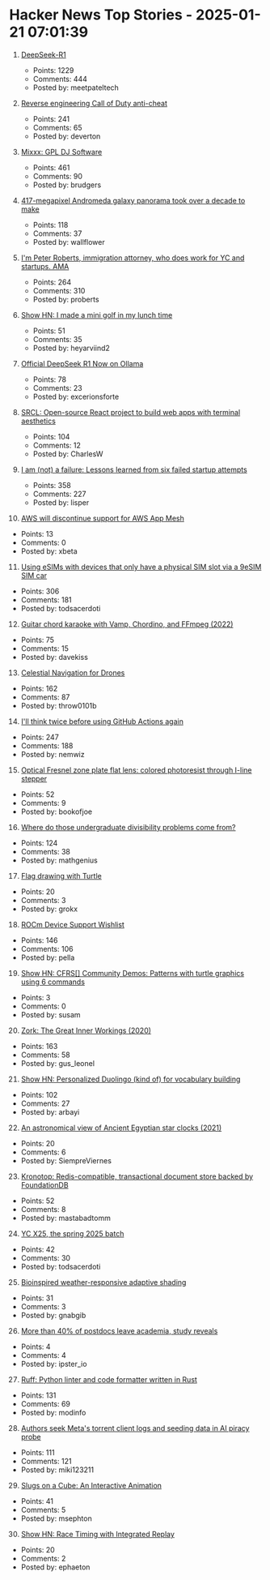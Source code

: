 # Hacker News Top Stories - 2025-01-21 07:01:39

1. [DeepSeek-R1](https://github.com/deepseek-ai/DeepSeek-R1)
   - Points: 1229
   - Comments: 444
   - Posted by: meetpateltech

2. [Reverse engineering Call of Duty anti-cheat](https://ssno.cc/posts/reversing-tac-1-4-2025/)
   - Points: 241
   - Comments: 65
   - Posted by: deverton

3. [Mixxx: GPL DJ Software](https://mixxx.org/)
   - Points: 461
   - Comments: 90
   - Posted by: brudgers

4. [417-megapixel Andromeda galaxy panorama took over a decade to make](https://petapixel.com/2025/01/16/417-megapixel-andromeda-galaxy-panorama-took-over-a-decade-to-make/)
   - Points: 118
   - Comments: 37
   - Posted by: wallflower

5. [I'm Peter Roberts, immigration attorney, who does work for YC and startups. AMA](undefined)
   - Points: 264
   - Comments: 310
   - Posted by: proberts

6. [Show HN: I made a mini golf in my lunch time](https://paper-golf.netlify.app/)
   - Points: 51
   - Comments: 35
   - Posted by: heyarviind2

7. [Official DeepSeek R1 Now on Ollama](https://ollama.com/library/deepseek-r1)
   - Points: 78
   - Comments: 23
   - Posted by: excerionsforte

8. [SRCL: Open-source React project to build web apps with terminal aesthetics](https://www.sacred.computer)
   - Points: 104
   - Comments: 12
   - Posted by: CharlesW

9. [I am (not) a failure: Lessons learned from six failed startup attempts](http://blog.rongarret.info/2025/01/i-am-not-failure-lessons-learned-from.html)
   - Points: 358
   - Comments: 227
   - Posted by: lisper

10. [AWS will discontinue support for AWS App Mesh](https://aws.amazon.com/blogs/containers/migrating-from-aws-app-mesh-to-amazon-ecs-service-connect/)
   - Points: 13
   - Comments: 0
   - Posted by: xbeta

11. [Using eSIMs with devices that only have a physical SIM slot via a 9eSIM SIM car](https://neilzone.co.uk/2025/01/using-esims-with-devices-that-only-have-a-physical-sim-slot-via-a-9esim-sim-card-with-android-and-linux/)
   - Points: 306
   - Comments: 181
   - Posted by: todsacerdoti

12. [Guitar chord karaoke with Vamp, Chordino, and FFmpeg (2022)](https://dylanbeattie.net/2022/09/19/the-road-to-guitaraoke-part-1-vamp-chordino-imagesharp-ffmpeg.html)
   - Points: 75
   - Comments: 15
   - Posted by: davekiss

13. [Celestial Navigation for Drones](https://www.mdpi.com/2504-446X/8/11/652)
   - Points: 162
   - Comments: 87
   - Posted by: throw0101b

14. [I'll think twice before using GitHub Actions again](https://ninkovic.dev/blog/2025/think-twice-before-using-github-actions)
   - Points: 247
   - Comments: 188
   - Posted by: nemwiz

15. [Optical Fresnel zone plate flat lens: colored photoresist through I-line stepper](https://www.nature.com/articles/s41377-024-01725-6)
   - Points: 52
   - Comments: 9
   - Posted by: bookofjoe

16. [Where do those undergraduate divisibility problems come from?](https://grossack.site/2025/01/16/undergrad-divisibility-problems.html)
   - Points: 124
   - Comments: 38
   - Posted by: mathgenius

17. [Flag drawing with Turtle](https://jtanx.github.io/2018/12/28/turtle-flag-drawing/)
   - Points: 20
   - Comments: 3
   - Posted by: grokx

18. [ROCm Device Support Wishlist](https://github.com/ROCm/ROCm/discussions/4276)
   - Points: 146
   - Comments: 106
   - Posted by: pella

19. [Show HN: CFRS[] Community Demos: Patterns with turtle graphics using 6 commands](undefined)
   - Points: 3
   - Comments: 0
   - Posted by: susam

20. [Zork: The Great Inner Workings (2020)](https://medium.com/swlh/zork-the-great-inner-workings-b68012952bdc)
   - Points: 163
   - Comments: 58
   - Posted by: gus_leonel

21. [Show HN: Personalized Duolingo (kind of) for vocabulary building](https://github.com/baturyilmaz/wordpecker-app)
   - Points: 102
   - Comments: 27
   - Posted by: arbayi

22. [An astronomical view of Ancient Egyptian star clocks (2021)](https://storymaps.arcgis.com/stories/eea3fbc9c05b40948563ffd0ccfab59d)
   - Points: 20
   - Comments: 6
   - Posted by: SiempreViernes

23. [Kronotop: Redis-compatible, transactional document store backed by FoundationDB](https://github.com/kronotop/kronotop)
   - Points: 52
   - Comments: 8
   - Posted by: mastabadtomm

24. [YC X25, the spring 2025 batch](https://www.ycombinator.com/blog/announcing-yc-x25/)
   - Points: 42
   - Comments: 30
   - Posted by: todsacerdoti

25. [Bioinspired weather-responsive adaptive shading](https://www.uni-stuttgart.de/en/university/news/all/Bioinspired-weather-responsive-adaptive-shading/)
   - Points: 31
   - Comments: 3
   - Posted by: gnabgib

26. [More than 40% of postdocs leave academia, study reveals](https://www.nature.com/articles/d41586-025-00142-y)
   - Points: 4
   - Comments: 4
   - Posted by: ipster_io

27. [Ruff: Python linter and code formatter written in Rust](https://github.com/astral-sh/ruff)
   - Points: 131
   - Comments: 69
   - Posted by: modinfo

28. [Authors seek Meta's torrent client logs and seeding data in AI piracy probe](https://torrentfreak.com/authors-seek-metas-torrent-client-logs-and-seeding-data-in-ai-piracy-probe-250120/)
   - Points: 111
   - Comments: 121
   - Posted by: miki123211

29. [Slugs on a Cube: An Interactive Animation](https://blog.gingerbeardman.com/2025/01/16/slugs-on-a-cube-interactive-animation/)
   - Points: 41
   - Comments: 5
   - Posted by: msephton

30. [Show HN: Race Timing with Integrated Replay](https://storytiming.racing)
   - Points: 20
   - Comments: 2
   - Posted by: ephaeton

